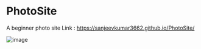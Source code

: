 # PhotoSite
 A beginner photo site
Link : https://sanjeevkumar3662.github.io/PhotoSite/

![image](https://github.com/user-attachments/assets/5993ecab-055d-4029-8f2f-e0d77c912bf9)
